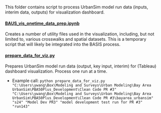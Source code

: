 This folder contains script to process UrbanSim model run data (inputs, interim data, outputs) for visualization dashboard.

#### [BAUS_vis_onetime_data_prep.ipynb](BAUS_vis_onetime_data_prep.ipynb)
Creates a number of utility files used in the visualization, including, but not limited to, various crosswalks and spatial datasets. This is a temporary script that will likely be integrated into the BASIS process.


#### [prepare_data_for_viz.py](prepare_data_for_viz.py)
Prepares UrbanSim model run data (output, key input, interim) for (Tableau) dashboard visualization. Process one run at a time.
* Example call: `python prepare_data_for_viz.py "C:\Users\ywang\Box\Modeling and Surveys\Urban Modeling\Bay Area UrbanSim\PBA50Plus_Development\Clean Code PR #3" "C:\Users\ywang\Box\Modeling and Surveys\Urban Modeling\Bay Area UrbanSim\PBA50Plus_Development\Clean Code PR #3\bayarea_urbansim" "s24" "Model Dev PR3" "model development test run for PR #3" "run143"`
